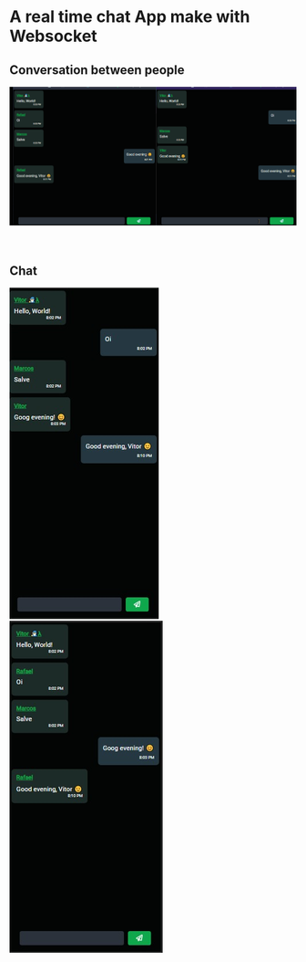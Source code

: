 # A real time chat App make with Websocket

## Conversation between people
<section>
  <img src="./github/assets/chat-demonstration.gif" />
</section>

<br />
<br />

## Chat
<section>
  <img src="./github/assets/chat-screen-firstperson.jpeg" />
  <img src="./github/assets/chat-screen-secondperson.jpeg" />
</section>